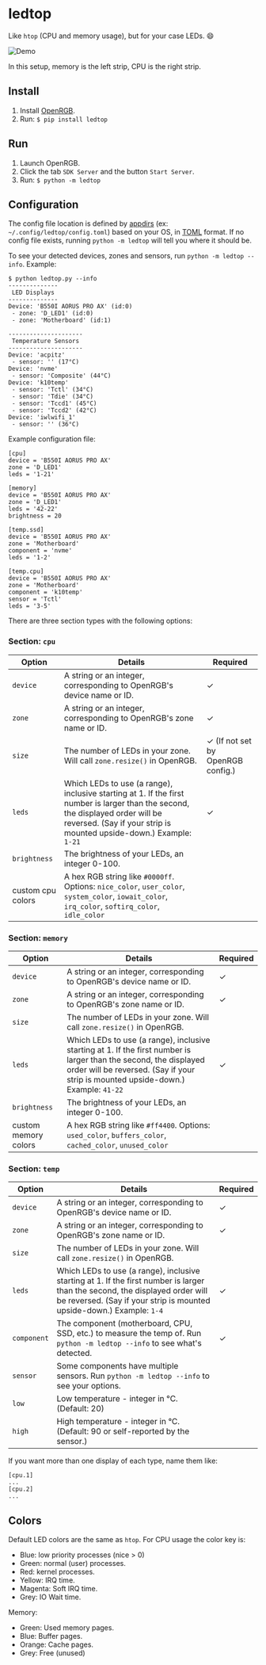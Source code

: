 # ledtop

Like `htop` (CPU and memory usage), but for your case LEDs. 😄

![Demo](https://github.com/keredson/ledtop/raw/main/demo.gif)

In this setup, memory is the left strip, CPU is the right strip.

## Install

1. Install [OpenRGB](https://openrgb.org/).
2. Run: `$ pip install ledtop`


## Run
1. Launch OpenRGB.
2. Click the tab `SDK Server` and the button `Start Server`.
3. Run: `$ python -m ledtop`

## Configuration

The config file location is defined by [appdirs](https://pypi.org/project/appdirs/) (ex: `~/.config/ledtop/config.toml`) based on your OS, in [TOML](https://toml.io/en/) format.  If no config file exists, running `python -m ledtop` will tell you where it should be.

To see your detected devices, zones and sensors, run `python -m ledtop --info`.  Example:
```
$ python ledtop.py --info
--------------
 LED Displays
--------------
Device: 'B550I AORUS PRO AX' (id:0)
 - zone: 'D_LED1' (id:0)
 - zone: 'Motherboard' (id:1)

---------------------
 Temperature Sensors
---------------------
Device: 'acpitz'
 - sensor: '' (17°C)
Device: 'nvme'
 - sensor: 'Composite' (44°C)
Device: 'k10temp'
 - sensor: 'Tctl' (34°C)
 - sensor: 'Tdie' (34°C)
 - sensor: 'Tccd1' (45°C)
 - sensor: 'Tccd2' (42°C)
Device: 'iwlwifi_1'
 - sensor: '' (36°C)
```


Example configuration file: 
```
[cpu]
device = 'B550I AORUS PRO AX'
zone = 'D_LED1'
leds = '1-21'

[memory]
device = 'B550I AORUS PRO AX'
zone = 'D_LED1'
leds = '42-22'
brightness = 20

[temp.ssd]
device = 'B550I AORUS PRO AX'
zone = 'Motherboard'
component = 'nvme'
leds = '1-2'

[temp.cpu]
device = 'B550I AORUS PRO AX'
zone = 'Motherboard'
component = 'k10temp'
sensor = 'Tctl'
leds = '3-5'
```

There are three section types with the following options:

### Section: `cpu`

| Option | Details | Required |
|--------|---------|----------|
|`device`|A string or an integer, corresponding to OpenRGB's device name or ID.|✓|
|`zone`  |A string or an integer, corresponding to OpenRGB's zone name or ID.|✓|
|`size`  |The number of LEDs in your zone.  Will call `zone.resize()` in OpenRGB.|✓ (If not set by OpenRGB config.)|
|`leds` |Which LEDs to use (a range), inclusive starting at 1.  If the first number is larger than the second, the displayed order will be reversed.  (Say if your strip is mounted upside-down.)  Example: `1-21`|✓|
|`brightness`  |The brightness of your LEDs, an integer 0-100.||
|custom cpu colors|A hex RGB string like `#0000ff`. Options: `nice_color`, `user_color`, `system_color`, `iowait_color`, `irq_color`, `softirq_color`, `idle_color` |

### Section: `memory`

| Option | Details | Required |
|--------|---------|----------|
|`device`|A string or an integer, corresponding to OpenRGB's device name or ID.|✓|
|`zone`  |A string or an integer, corresponding to OpenRGB's zone name or ID.|✓|
|`size`  |The number of LEDs in your zone.  Will call `zone.resize()` in OpenRGB.||
|`leds` |Which LEDs to use (a range), inclusive starting at 1.  If the first number is larger than the second, the displayed order will be reversed.  (Say if your strip is mounted upside-down.)  Example: `41-22`|✓|
|`brightness`  |The brightness of your LEDs, an integer 0-100.||
|custom memory colors|A hex RGB string like `#ff4400`. Options: `used_color`, `buffers_color`, `cached_color`, `unused_color` |

### Section: `temp`

| Option | Details | Required |
|--------|---------|----------|
|`device`|A string or an integer, corresponding to OpenRGB's device name or ID.|✓|
|`zone`  |A string or an integer, corresponding to OpenRGB's zone name or ID.|✓|
|`size`  |The number of LEDs in your zone.  Will call `zone.resize()` in OpenRGB.||
|`leds` |Which LEDs to use (a range), inclusive starting at 1.  If the first number is larger than the second, the displayed order will be reversed.  (Say if your strip is mounted upside-down.)  Example: `1-4`|✓|
|`component` |The component (motherboard, CPU, SSD, etc.) to measure the temp of.  Run `python -m ledtop --info` to see what's detected.|✓|
|`sensor` |Some components have multiple sensors.  Run `python -m ledtop --info` to see your options.||
|`low` |Low temperature - integer in °C.  (Default: 20)||
|`high` |High temperature - integer in °C.  (Default: 90 or self-reported by the sensor.)||

If you want more than one display of each type, name them like:
```
[cpu.1]
...
[cpu.2]
...
```

## Colors

Default LED colors are the same as `htop`.  For CPU usage the color key is:
- Blue: low priority processes (nice > 0)
- Green: normal (user) processes.
- Red: kernel processes.
- Yellow: IRQ time.
- Magenta: Soft IRQ time.
- Grey: IO Wait time.

Memory:
- Green: Used memory pages.
- Blue: Buffer pages.
- Orange: Cache pages.
- Grey: Free (unused)

